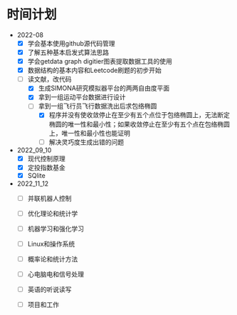# 时间计划 
- 2022-08
    - [x] 学会基本使用github源代码管理
    - [x] 了解五种基本启发式算法思路
    - [x] 学会getdata graph digitier图表提取数据工具的使用
    - [x] 数据结构的基本内容和Leetcode刷题的初步开始
    - [ ] 读文献，改代码
      - [x] 生成SIMONA研究模拟器平台的两两自由度平面
      - [x] 拿到一组运动平台数据进行设计
      - [ ] 拿到一组飞行员飞行数据洗出后求包络椭圆
        - [x] 程序并没有使收敛停止在至少有五个点位于包络椭圆上，无法断定椭圆的唯一性和最小性；如果收敛停止在至少有五个点在包络椭圆上，唯一性和最小性也能证明
        - [ ] 解决灵巧度生成出错的问题
- 2022_09_10
    - [x] 现代控制原理
    - [x] 定投指数基金
    - [x] SQlite
- 2022_11_12
    - [ ] 并联机器人控制
    - [ ] 优化理论和统计学
    - [ ] 机器学习和强化学习
    - [ ] Linux和操作系统
    - [ ] 概率论和统计方法
    - [ ] 心电脑电和信号处理
    - [ ] 英语的听说读写
    - [ ] 项目和工作

